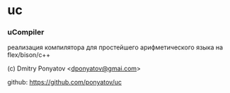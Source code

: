 # uc
### uCompiler
реализация компилятора для простейшего арифметического языка на flex/bison/c++

(c) Dmitry Ponyatov <<dponyatov@gmai.com>>

github: https://github.com/ponyatov/uc